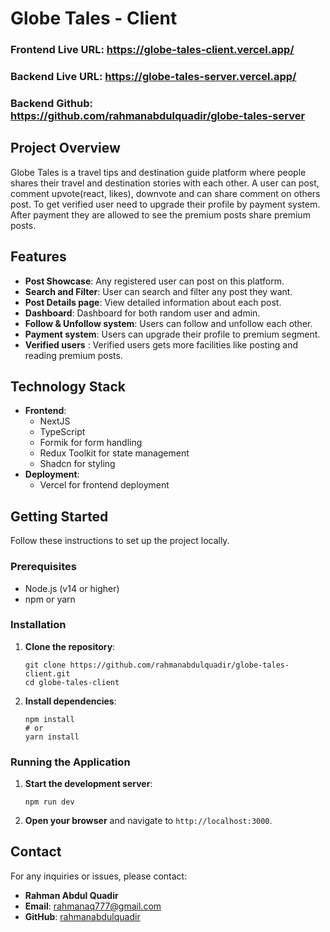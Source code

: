
# Globe Tales - Client

### Frontend Live URL: https://globe-tales-client.vercel.app/
### Backend Live URL: https://globe-tales-server.vercel.app/
### Backend Github: https://github.com/rahmanabdulquadir/globe-tales-server

## Project Overview

Globe Tales is a travel tips and destination guide platform where people shares their travel and destination stories with each other. A user can post, comment upvote(react, likes), downvote and can share comment on others post. To get verified user need to upgrade their profile by payment system. After payment they are allowed to see the premium posts share premium posts.

## Features

- **Post Showcase**: Any registered user can post on this platform.
- **Search and Filter**: User can search and filter any post they want.
- **Post Details page**: View detailed information about each post.
- **Dashboard**: Dashboard for both random user and admin.
- **Follow & Unfollow system**: Users can follow and unfollow each other.
- **Payment system**: Users can upgrade their profile to premium segment.
- **Verified users** : Verified users gets more facilities like posting and reading premium posts.

## Technology Stack

- **Frontend**:
  - NextJS
  - TypeScript
  - Formik for form handling
  - Redux Toolkit for state management
  - Shadcn for styling
- **Deployment**:
  - Vercel for frontend deployment

## Getting Started

Follow these instructions to set up the project locally.

### Prerequisites

- Node.js (v14 or higher)
- npm or yarn

### Installation

1. **Clone the repository**:

   ```
   git clone https://github.com/rahmanabdulquadir/globe-tales-client.git
   cd globe-tales-client
   ```

2. **Install dependencies**:
   ```
   npm install
   # or
   yarn install
   ```

### Running the Application

1. **Start the development server**:

   ```
   npm run dev
   ```

2. **Open your browser** and navigate to `http://localhost:3000`.


## Contact

For any inquiries or issues, please contact:

- **Rahman Abdul Quadir**
- **Email**: rahmanaq777@gmail.com
- **GitHub**: [rahmanabdulquadir](https://github.com/rahmanabdulquadir)
